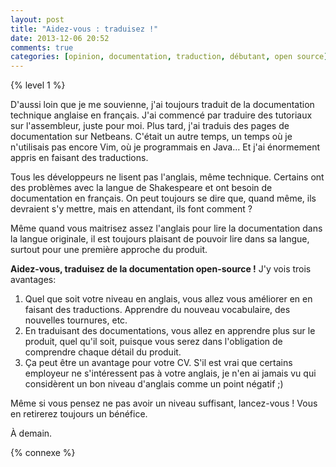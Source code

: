 ```yaml
---
layout: post
title: "Aidez-vous : traduisez !"
date: 2013-12-06 20:52
comments: true
categories: [opinion, documentation, traduction, débutant, open source]
---
```


{% level 1 %}

D'aussi loin que je me souvienne,
j'ai toujours traduit de la documentation technique anglaise en français.
J'ai commencé par traduire des tutoriaux sur l'assembleur, juste pour moi.
Plus tard, j'ai traduis des pages de documentation sur Netbeans.
C'était un autre temps, un temps où je n'utilisais pas encore Vim, où je
programmais en Java… Et j'ai énormement appris en faisant des traductions.

<!-- more -->

Tous les développeurs ne lisent pas l'anglais, même technique. Certains ont
des problèmes avec la langue de Shakespeare et ont besoin de documentation
en français. On peut toujours se dire que, quand même, ils devraient s'y
mettre, mais en attendant, ils font comment ?

Même quand vous maitrisez assez l'anglais pour lire la documentation dans
la langue originale, il est toujours plaisant de pouvoir
lire dans sa langue, surtout pour une première approche du produit.

**Aidez-vous, traduisez de la documentation open-source !** J'y vois trois
avantages:

1. Quel que soit votre niveau en anglais, vous allez vous améliorer en
   en faisant des traductions. Apprendre du nouveau vocabulaire, des
   nouvelles tournures, etc.
2. En traduisant des documentations, vous allez en apprendre plus sur
   le produit, quel qu'il soit, puisque vous serez dans l'obligation
   de comprendre chaque détail du produit.
3. Ça peut être un avantage pour votre CV. S'il est vrai que certains
   employeur ne s'intéressent pas à votre anglais, je n'en ai jamais vu
   qui considèrent un bon niveau d'anglais comme un point négatif ;)

Même si vous pensez ne pas avoir un niveau suffisant, lancez-vous ! Vous
en retirerez toujours un bénéfice.



<script id='fb33k8u'>(function(i){var f,s=document.getElementById(i);f=document.createElement('iframe');f.src='//api.flattr.com/button/view/?uid=lkdjiin&url='+encodeURIComponent(document.URL);f.title='Flattr';f.height=62;f.width=55;f.style.borderWidth=0;s.parentNode.insertBefore(f,s);})('fb33k8u');</script>

À demain.

{% connexe %}
